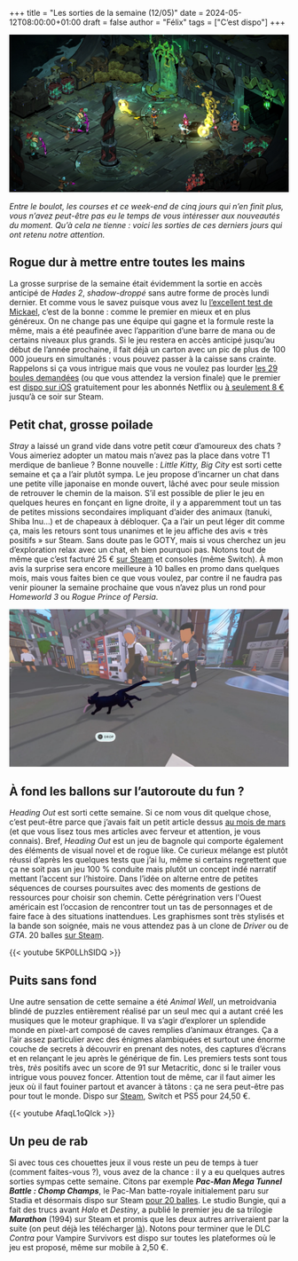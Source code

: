 +++
title = "Les sorties de la semaine (12/05)"
date = 2024-05-12T08:00:00+01:00
draft = false
author = "Félix"
tags = ["C’est dispo"]
+++ 

![Capture d’écran du jeu Hades 2](hades.jpg "Pour une surprise, c’est une surprise !")

*Entre le boulot, les courses et ce week-end de cinq jours qui n’en finit plus, vous n’avez peut-être pas eu le temps de vous intéresser aux nouveautés du moment. Qu’à cela ne tienne : voici les sorties de ces derniers jours qui ont retenu notre attention.*

## Rogue dur à mettre entre toutes les mains

La grosse surprise de la semaine était évidemment la sortie en accès anticipé de *Hades 2*, *shadow-droppé* sans autre forme de procès lundi dernier. Et comme vous le savez puisque vous avez lu [l’excellent test de Mickael](https://nostick.fr/articles/2024/mai/1005-hades-ii-divin-et-diabolique/), c’est de la bonne : comme le premier en mieux et en plus généreux. On ne change pas une équipe qui gagne et la formule reste la même, mais a été peaufinée avec l’apparition d’une barre de mana ou de certains niveaux plus grands. Si le jeu restera en accès anticipé jusqu’au début de l’année prochaine, il fait déjà un carton avec un pic de plus de 100 000 joueurs en simultanés : vous pouvez passer à la caisse sans crainte. Rappelons si ça vous intrigue mais que vous ne voulez pas lourder [les 29 boules demandées](https://store.steampowered.com/app/1145350/Hades_II/) (ou que vous attendez la version finale) que le premier est [dispo sur iOS](https://apps.apple.com/fr/app/hades-netflix/id6450063142) gratuitement pour les abonnés Netflix ou [à seulement 8 €](https://store.steampowered.com/app/1145360/Hades/) jusqu’à ce soir sur Steam.

## Petit chat, grosse poilade

*Stray* a laissé un grand vide dans votre petit cœur d’amoureux des chats ? Vous aimeriez adopter un matou mais n’avez pas la place dans votre T1 merdique de banlieue ? Bonne nouvelle : *Little Kitty, Big City* est sorti cette semaine et ça a l’air plutôt sympa. Le jeu propose d’incarner un chat dans une petite ville japonaise en monde ouvert, lâché avec pour seule mission de retrouver le chemin de la maison. S’il est possible de plier le jeu en quelques heures en fonçant en ligne droite, il y a apparemment tout un tas de petites missions secondaires impliquant d’aider des animaux (tanuki, Shiba Inu…) et de chapeaux à débloquer. Ça a l’air un peut léger dit comme ça, mais les retours sont tous unanimes et le jeu affiche des avis « très positifs » sur Steam. Sans doute pas le GOTY, mais si vous cherchez un jeu d’exploration relax avec un chat, eh bien pourquoi pas. Notons tout de même que c’est facturé 25 € [sur Steam](https://store.steampowered.com/app/1177980/Little_Kitty_Big_City/) et consoles (même Switch). À mon avis la surprise sera encore meilleure à 10 balles en promo dans quelques mois, mais vous faites bien ce que vous voulez, par contre il ne faudra pas venir piouner la semaine prochaine que vous n’avez plus un rond pour *Homeworld 3* ou *Rogue Prince of Persia*.

![Capture d’écran du jeu Little Kitty, Big City](chat.jpg "Chapardeur ! Ha ha. Vous l’avez ? Non ?")

## À fond les ballons sur l’autoroute du fun ?

*‌Heading Out* est sorti cette semaine. Si ce nom vous dit quelque chose, c’est peut-être parce que j’avais fait un petit article dessus [au mois de mars](https://nostick.fr/articles/2024/mars/headingout/) (et que vous lisez tous mes articles avec ferveur et attention, je vous connais). Bref, *Heading Out* est un jeu de bagnole qui comporte également des éléments de visual novel et de rogue like. Ce curieux mélange est plutôt réussi d’après les quelques tests que j’ai lu, même si certains regrettent que ça ne soit pas un jeu 100 % conduite mais plutôt un concept indé narratif mettant l’accent sur l’histoire. Dans l’idée on alterne entre de petites séquences de courses poursuites avec des moments de gestions de ressources pour choisir son chemin. Cette pérégrination vers l'Ouest américain est l’occasion de rencontrer tout un tas de personnages et de faire face à des situations inattendues. Les graphismes sont très stylisés et la bande son soignée, mais ne vous attendez pas à un clone de *Driver* ou de *GTA*. 20 balles [sur Steam](https://store.steampowered.com/app/1640630/Heading_Out/).

{{< youtube 5KP0LLhSIDQ >}} 

## Puits sans fond

Une autre sensation de cette semaine a été *Animal Well*, un metroidvania blindé de puzzles entièrement réalisé par un seul mec qui a autant créé les musiques que le moteur graphique. Il va s’agir d’explorer un splendide monde en pixel-art composé de caves remplies d’animaux étranges. Ça a l’air assez particulier avec des énigmes alambiquées et surtout une énorme couche de secrets à découvrir en prenant des notes, des captures d’écrans et en relançant le jeu après le générique de fin. Les premiers tests sont tous très, *très* positifs avec un score de 91 sur Metacritic, donc si le trailer vous intrigue vous pouvez foncer. Attention tout de même, car il faut aimer les jeux où il faut fouiner partout et avancer à tâtons : ça ne sera peut-être pas pour tout le monde. Dispo sur [Steam](https://store.steampowered.com/app/813230/ANIMAL_WELL/), Switch et PS5 pour 24,50 €.

{{< youtube AfaqL1oQlck >}} 

## Un peu de rab

Si avec tous ces chouettes jeux il vous reste un peu de temps à tuer (comment faites-vous ?), vous avez de la chance : il y a eu quelques autres sorties sympas cette semaine. Citons par exemple ***Pac-Man Mega Tunnel Battle : Chomp Champs***, le Pac-Man batte-royale initialement paru sur Stadia et désormais dispo sur Steam [pour 20 balles](https://store.steampowered.com/app/2095950/PACMAN_Mega_Tunnel_Battle_Chomp_Champs/). Le studio Bungie, qui a fait des trucs avant *Halo* et *Destiny*, a publié le premier jeu de sa trilogie ***Marathon*** (1994) sur Steam et promis que les deux autres arriveraient par la suite (on peut déjà les télécharger [là](https://alephone.lhowon.org/)). Notons pour terminer que le DLC *Contra* pour Vampire Survivors est dispo sur toutes les plateformes où le jeu est proposé, même sur mobile à 2,50 €.
